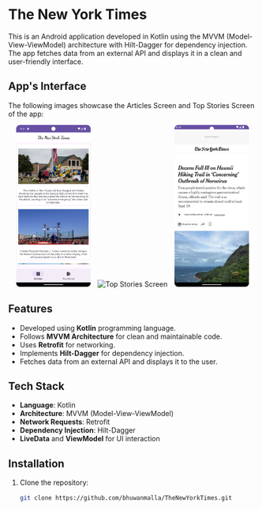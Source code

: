 # The New York Times

This is an Android application developed in Kotlin using the MVVM (Model-View-ViewModel) architecture with Hilt-Dagger for dependency injection. The app fetches data from an external API and displays it in a clean and user-friendly interface.

## App's Interface

The following images showcase the Articles Screen and Top Stories Screen of the app:

<p align="center">
  <img src="https://github.com/bhuwanmalla/TheNewYorkTimes/blob/main/articles.png" alt="Article Screen" width="30%" style="margin-right: 10px;">
  <img src="https://github.com/bhuwanmalla/TheNewYorkTimes/blob/main/topstories.png" alt="Top Stories Screen" width="30%" style="margin-right: 10px;">
  <img src="https://github.com/bhuwanmalla/TheNewYorkTimes/blob/main/webactivity.png" alt="Web Activity" width="30%">
</p>


## Features

- Developed using **Kotlin** programming language.
- Follows **MVVM Architecture** for clean and maintainable code.
- Uses **Retrofit** for networking.
- Implements **Hilt-Dagger** for dependency injection.
- Fetches data from an external API and displays it to the user.


## Tech Stack

- **Language**: Kotlin
- **Architecture**: MVVM (Model-View-ViewModel)
- **Network Requests**: Retrofit
- **Dependency Injection**: Hilt-Dagger
- **LiveData** and **ViewModel** for UI interaction

## Installation

1. Clone the repository:
   ```bash
   git clone https://github.com/bhuwanmalla/TheNewYorkTimes.git

